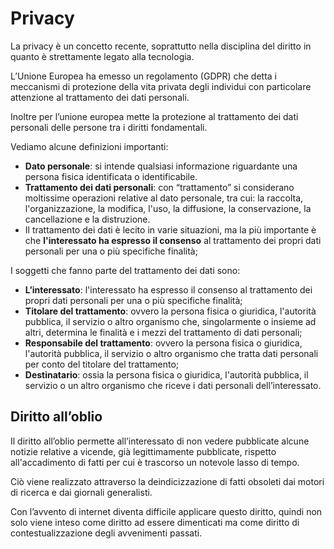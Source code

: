 ﻿# Privacy

La privacy è un concetto recente, soprattutto nella disciplina del diritto in quanto è strettamente legato alla tecnologia.

L’Unione Europea ha emesso un regolamento (GDPR) che detta i meccanismi di protezione della vita privata degli individui con particolare attenzione al trattamento dei dati personali.

Inoltre per l’unione europea mette la protezione al trattamento dei dati personali delle persone tra i diritti fondamentali.

Vediamo alcune definizioni importanti:

- **Dato personale**: si intende qualsiasi informazione riguardante una persona fisica identificata o identificabile.
- **Trattamento dei dati personali**: con “trattamento” si considerano moltissime operazioni relative al dato personale, tra cui: la raccolta, l'organizzazione, la modifica, l'uso, la diffusione, la conservazione, la cancellazione e la distruzione.
- Il trattamento dei dati è lecito in varie situazioni, ma la più importante è che **l'interessato ha espresso il consenso** al trattamento dei propri dati personali per una o più specifiche finalità;

I soggetti che fanno parte del trattamento dei dati sono:

- **L’interessato**: l'interessato ha espresso il consenso al trattamento dei propri dati personali per una o più specifiche finalità;
- **Titolare del trattamento**: ovvero la persona fisica o giuridica, l'autorità pubblica, il servizio o altro organismo che, singolarmente o insieme ad altri, determina le finalità e i mezzi del trattamento di dati personali;
- **Responsabile del trattamento**: ovvero la persona fisica o giuridica, l'autorità pubblica, il servizio o altro organismo che tratta dati personali per conto del titolare del trattamento;
- **Destinatario**: ossia la persona fisica o giuridica, l'autorità pubblica, il servizio o un altro organismo che riceve i dati personali dell’interessato.

## Diritto all’oblio

Il diritto all’oblio permette all’interessato di non vedere pubblicate alcune notizie relative a vicende, già legittimamente pubblicate, rispetto all'accadimento di fatti per cui è trascorso un notevole lasso di tempo.

Ciò viene realizzato attraverso la deindicizzazione di fatti obsoleti dai motori di ricerca e dai giornali generalisti.

Con l’avvento di internet diventa difficile applicare questo diritto, quindi non solo viene inteso come diritto ad essere dimenticati ma come diritto di contestualizzazione degli avvenimenti passati.
